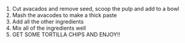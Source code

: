 1. Cut avacados and remove seed, scoop the pulp and add to a bowl
2. Mash the avacodes to make a thick paste
3. Add all the other ingredients
4. Mix all of the ingredients well
5. GET SOME TORTILLA CHIPS AND ENJOY!!
